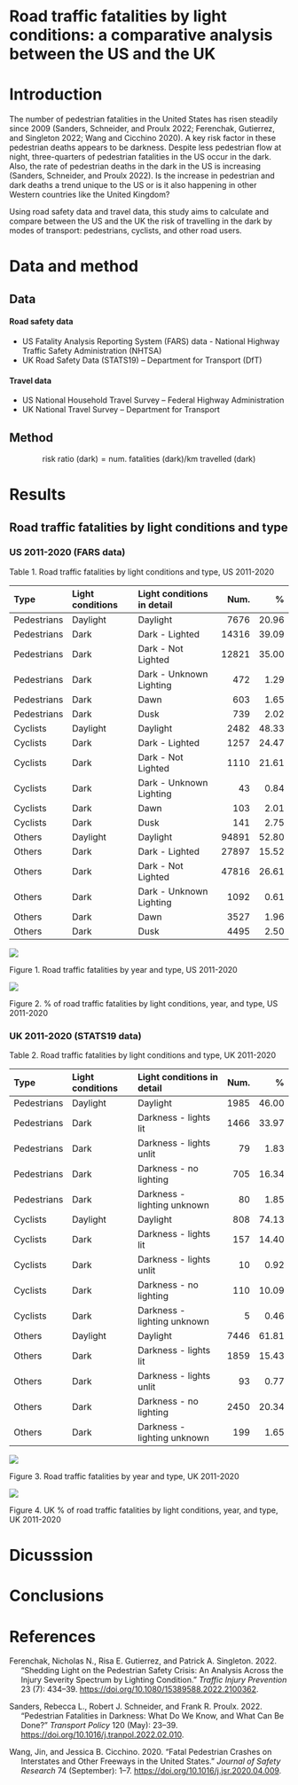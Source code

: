 Road traffic fatalities by light conditions: a comparative analysis
between the US and the UK
================

# Introduction

The number of pedestrian fatalities in the United States has risen
steadily since 2009 (Sanders, Schneider, and Proulx 2022; Ferenchak,
Gutierrez, and Singleton 2022; Wang and Cicchino 2020). A key risk
factor in these pedestrian deaths appears to be darkness. Despite less
pedestrian flow at night, three-quarters of pedestrian fatalities in the
US occur in the dark. Also, the rate of pedestrian deaths in the dark in
the US is increasing (Sanders, Schneider, and Proulx 2022). Is the
increase in pedestrian and dark deaths a trend unique to the US or is it
also happening in other Western countries like the United Kingdom?

Using road safety data and travel data, this study aims to calculate and
compare between the US and the UK the risk of travelling in the dark by
modes of transport: pedestrians, cyclists, and other road users.

# Data and method

## Data

#### Road safety data

- US Fatality Analysis Reporting System (FARS) data - National Highway
  Traffic Safety Administration (NHTSA)
- UK Road Safety Data (STATS19) – Department for Transport (DfT)

#### Travel data

- US National Household Travel Survey – Federal Highway Administration
- UK National Travel Survey – Department for Transport

## Method

$$ \text{risk ratio (dark)} = \text{num. fatalities (dark)}/\text{km travelled (dark)}$$

# Results

## Road traffic fatalities by light conditions and type

### US 2011-2020 (FARS data)

Table 1. Road traffic fatalities by light conditions and type, US
2011-2020

| Type        | Light conditions | Light conditions in detail |  Num. |     % |
|:------------|:-----------------|:---------------------------|------:|------:|
| Pedestrians | Daylight         | Daylight                   |  7676 | 20.96 |
| Pedestrians | Dark             | Dark - Lighted             | 14316 | 39.09 |
| Pedestrians | Dark             | Dark - Not Lighted         | 12821 | 35.00 |
| Pedestrians | Dark             | Dark - Unknown Lighting    |   472 |  1.29 |
| Pedestrians | Dark             | Dawn                       |   603 |  1.65 |
| Pedestrians | Dark             | Dusk                       |   739 |  2.02 |
| Cyclists    | Daylight         | Daylight                   |  2482 | 48.33 |
| Cyclists    | Dark             | Dark - Lighted             |  1257 | 24.47 |
| Cyclists    | Dark             | Dark - Not Lighted         |  1110 | 21.61 |
| Cyclists    | Dark             | Dark - Unknown Lighting    |    43 |  0.84 |
| Cyclists    | Dark             | Dawn                       |   103 |  2.01 |
| Cyclists    | Dark             | Dusk                       |   141 |  2.75 |
| Others      | Daylight         | Daylight                   | 94891 | 52.80 |
| Others      | Dark             | Dark - Lighted             | 27897 | 15.52 |
| Others      | Dark             | Dark - Not Lighted         | 47816 | 26.61 |
| Others      | Dark             | Dark - Unknown Lighting    |  1092 |  0.61 |
| Others      | Dark             | Dawn                       |  3527 |  1.96 |
| Others      | Dark             | Dusk                       |  4495 |  2.50 |

![](README_files/figure-gfm/fig1-1.png)<!-- -->

Figure 1. Road traffic fatalities by year and type, US 2011-2020

![](README_files/figure-gfm/fig2-1.png)<!-- -->

Figure 2. % of road traffic fatalities by light conditions, year, and
type, US 2011-2020

### UK 2011-2020 (STATS19 data)

Table 2. Road traffic fatalities by light conditions and type, UK
2011-2020

| Type        | Light conditions | Light conditions in detail  | Num. |     % |
|:------------|:-----------------|:----------------------------|-----:|------:|
| Pedestrians | Daylight         | Daylight                    | 1985 | 46.00 |
| Pedestrians | Dark             | Darkness - lights lit       | 1466 | 33.97 |
| Pedestrians | Dark             | Darkness - lights unlit     |   79 |  1.83 |
| Pedestrians | Dark             | Darkness - no lighting      |  705 | 16.34 |
| Pedestrians | Dark             | Darkness - lighting unknown |   80 |  1.85 |
| Cyclists    | Daylight         | Daylight                    |  808 | 74.13 |
| Cyclists    | Dark             | Darkness - lights lit       |  157 | 14.40 |
| Cyclists    | Dark             | Darkness - lights unlit     |   10 |  0.92 |
| Cyclists    | Dark             | Darkness - no lighting      |  110 | 10.09 |
| Cyclists    | Dark             | Darkness - lighting unknown |    5 |  0.46 |
| Others      | Daylight         | Daylight                    | 7446 | 61.81 |
| Others      | Dark             | Darkness - lights lit       | 1859 | 15.43 |
| Others      | Dark             | Darkness - lights unlit     |   93 |  0.77 |
| Others      | Dark             | Darkness - no lighting      | 2450 | 20.34 |
| Others      | Dark             | Darkness - lighting unknown |  199 |  1.65 |

![](README_files/figure-gfm/fig3-1.png)<!-- -->

Figure 3. Road traffic fatalities by year and type, UK 2011-2020

![](README_files/figure-gfm/fig4-1.png)<!-- -->

Figure 4. UK % of road traffic fatalities by light conditions, year, and
type, UK 2011-2020

# Dicusssion

# Conclusions

# References

<div id="refs" class="references csl-bib-body hanging-indent">

<div id="ref-ferenchak_shedding_2022" class="csl-entry">

Ferenchak, Nicholas N., Risa E. Gutierrez, and Patrick A. Singleton.
2022. “Shedding Light on the Pedestrian Safety Crisis: An Analysis
Across the Injury Severity Spectrum by Lighting Condition.” *Traffic
Injury Prevention* 23 (7): 434–39.
<https://doi.org/10.1080/15389588.2022.2100362>.

</div>

<div id="ref-sanders_pedestrian_2022" class="csl-entry">

Sanders, Rebecca L., Robert J. Schneider, and Frank R. Proulx. 2022.
“Pedestrian Fatalities in Darkness: What Do We Know, and What Can Be
Done?” *Transport Policy* 120 (May): 23–39.
<https://doi.org/10.1016/j.tranpol.2022.02.010>.

</div>

<div id="ref-wang_fatal_2020" class="csl-entry">

Wang, Jin, and Jessica B. Cicchino. 2020. “Fatal Pedestrian Crashes on
Interstates and Other Freeways in the United States.” *Journal of Safety
Research* 74 (September): 1–7.
<https://doi.org/10.1016/j.jsr.2020.04.009>.

</div>

</div>
